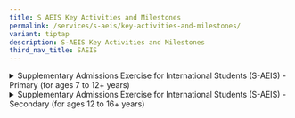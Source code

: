 ```yaml
---
title: S AEIS Key Activities and Milestones
permalink: /services/s-aeis/key-activities-and-milestones/
variant: tiptap
description: S-AEIS Key Activities and Milestones
third_nav_title: SAEIS
---
```

<div data-type="detailGroup" class="isomer-accordion isomer-accordion-white">
<details class="isomer-details">
<summary>Supplementary Admissions Exercise for International Students (S-AEIS)
- Primary (for ages 7 to 12+ years)</summary>
<div data-type="detailsContent" class="isomer-details-content">
<p></p>
</div>
</details>
<details class="isomer-details">
<summary>Supplementary Admissions Exercise for International Students (S-AEIS)
- Secondary (for ages 12 to 16+ years)</summary>
<div data-type="detailsContent" class="isomer-details-content">
<p></p>
</div>
</details>
</div>
<p></p>